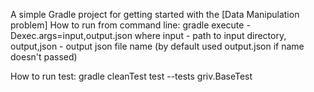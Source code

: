 A simple Gradle project for getting started with the [Data Manipulation problem]
How to run from command line: gradle execute -Dexec.args=input,output.json
where input - path to input directory, output,json - output json file name (by default used output.json if name doesn't passed)

How to run test: gradle cleanTest test --tests griv.BaseTest
